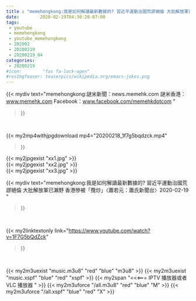 ```yaml
---
title : "memehongkong:我是如何解讀最新數據的? 習近平運動治國荒謬絕倫 大批解放軍已瀨野 香港慘被「攬炒」〈蕭若元：蕭氏新聞台〉2020-02-19 "
date:        2020-02-19T04:30:28-07:00
tags:
 - youtube
 - memehongkong
 - youtube_memehongkong
 - 202002
 - 20200219
 - 20200219_04
categories:
 - 20200219
#icon:        "fas fa-lock-open"
#resImgTeaser: teaserpics/wikipedia.org/emacs-jokes.png
---
```


{{< mydiv text="memehongkong:謎米新聞：news.memehk.com 謎米香港： www.memehk.com Facebook：www.facebook.com/memehkdotcom "
>}}
<br>


{{< my2mp4withjpgdownload mp4="20200218_1f7g5bqdzck.mp4"
>}}

{{< my2jpgexist "xx1.jpg" >}}<br>
{{< my2jpgexist "xx2.jpg" >}}<br>
{{< my2jpgexist "xx3.jpg" >}}<br>



{{< mydiv text="memehongkong:我是如何解讀最新數據的? 習近平運動治國荒謬絕倫 大批解放軍已瀨野 香港慘被「攬炒」〈蕭若元：蕭氏新聞台〉2020-02-19 "
>}}
<br>

{{< my2linktextonly link="https://www.youtube.com/watch?v=1F7G5bQdZck"
>}}


<br>

{{< my2m3uexist "music.m3u8" "red"  "blue" "m3u8" >}} {{< my2m3uexist "music.xspf" "blue" "red"  "xspf" >}} {{< my2span "<<<=== IPTV 播放器或者 VLC 播放器 " >}} {{< my2m3uforce "/all.m3u8" "red"  "blue" "M" >}} {{< my2m3uforce "/all.xspf" "blue" "red"  "X" >}} 
